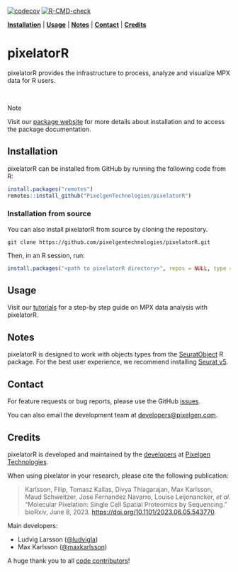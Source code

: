 <!-- badges: start -->
[![codecov](https://codecov.io/gh/PixelgenTechnologies/pixelatorR/graph/badge.svg?token=ClGH1zHvuD)](https://codecov.io/gh/PixelgenTechnologies/pixelatorR)
[![R-CMD-check](https://github.com/PixelgenTechnologies/pixelatorR/actions/workflows/R-CMD-check.yaml/badge.svg)](https://github.com/PixelgenTechnologies/pixelatorR/actions/workflows/R-CMD-check.yaml)
<!-- badges: end -->

[**Installation**](#installation) |
[**Usage**](#usage) |
[**Notes**](#notes) |
[**Contact**](#contact) |
[**Credits**](#credits)

# pixelatorR

pixelatorR provides the infrastructure to process, analyze and visualize MPX data for R users.

<br/>

> [!NOTE] 
> Visit our [package website](https://pixelgentechnologies.github.io/pixelatorR/) for more details about installation and to access the package documentation.

## Installation

pixelatorR can be installed from GitHub by running the following code from R:

``` r
install.packages("remotes")
remotes::install_github("PixelgenTechnologies/pixelatorR")
```

### Installation from source

You can also install pixelatorR from source by cloning the repository.

```shell
git clone https://github.com/pixelgentechnologies/pixelatorR.git
```

Then, in an R session, run:

```r
install.packages("<path to pixelatorR directory>", repos = NULL, type = "source")
```

## Usage

Visit our [tutorials](https://software.pixelgen.com/mpx-analysis/introduction) for a step-by step guide on MPX data analysis with pixelatorR.

## Notes

pixelatorR is designed to work with objects types from the [SeuratObject](https://github.com/satijalab/seurat-object) R package. For the best user experience, we recommend installing [Seurat v5](https://satijalab.org/seurat/).

## Contact

For feature requests or bug reports, please use the GitHub [issues](https://github.com/PixelgenTechnologies/pixelatorR/issues).

You can also email the development team at [developers@pixelgen.com](mailto:developers@pixelgen.com).

## Credits

pixelatorR is developed and maintained by the [developers](https://github.com/PixelgenTechnologies) at [Pixelgen Technologies](https://pixelgen.com).

When using pixelator in your research, please cite the following publication:

> Karlsson, Filip, Tomasz Kallas, Divya Thiagarajan, Max Karlsson, Maud Schweitzer, Jose Fernandez Navarro, Louise Leijonancker, _et al._ “Molecular Pixelation: Single Cell Spatial Proteomics by Sequencing.” bioRxiv, June 8, 2023. https://doi.org/10.1101/2023.06.05.543770.

Main developers:

- Ludvig Larsson ([@ludvigla](https://github.com/ludvigla))
- Max Karlsson ([@maxkarlsson](https://github.com/maxkarlsson))

A huge thank you to all [code contributors](https://github.com/PixelgenTechnologies/pixelatorR/graphs/contributors)!
